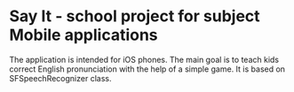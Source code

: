 <h1>Say It - school project for subject Mobile applications</h1>


The application is intended for iOS phones. The main goal is to teach kids correct English pronunciation with the help of a simple game. It is based on SFSpeechRecognizer class.  
